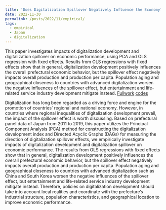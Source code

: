 ```yaml
---
title: 'Does Digitalization Spillover Negatively Influence the Economy? Empirical Evidence from Japan'
date: 2022-11-30
permalink: /posts/2022/11/empirical/
tags:
  - empirical
  - Japan
  - digitalization
---
```

This paper investigates impacts of digitalization development and digitalization spillover on economic performance, using PCA and OLS regression with fixed effects. Results from OLS regressions with fixed effects show that in general, digitalization development positively influences the overall prefectural economic behavior, but the spillover effect negatively impacts overall production and production per capita. Population aging and geographical closeness to countries with advanced digitalization worsen the negative influences of the spillover effect, but entertainment and life-related service industry development mitigate instead. [Fullwork](https://laurenqu.github.io/files/Digitalization.pdf) [codes](https://github.com/laurenqu/empirical-digitalization)


Digitalization has long been regarded as a driving force and engine for the promotion of countries’ regional and national economy. However, in countries where regional inequalities of digitalization development prevail, the impact of the spillover effect is worth discussing. Based on prefectural panel data of Japan from 2011 to 2019, this paper utilizes the Principal Component Analysis (PCA) method for constructing the digitalization development index and Directed Acyclic Graphs (DAGs) for measuring the direction of digitalization spillover effects, we empirically investigate impacts of digitalization development and digitalization spillover on economic performance. The results from OLS regressions with fixed effects show that in general, digitalization development positively influences the overall prefectural economic behavior, but the spillover effect negatively impacts overall production and production per capita. Population aging and geographical closeness to countries with advanced digitalization such as China and South Korea worsen the negative influences of the spillover effect, but entertainment and life-related service industry development mitigate instead. Therefore, policies on digitalization development should take into account local realities and coordinate with the prefecture’s industrial structure, population characteristics, and geographical location to improve economic performance.



